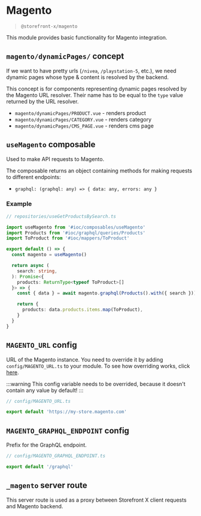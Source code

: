# Magento

> `@storefront-x/magento`

This module provides basic functionality for Magento integration.

## `magento/dynamicPages/` concept

If we want to have pretty urls (`/nivea`, `/playstation-5`, etc.), we need dynamic pages whose type & content is resolved by the backend.

This concept is for components representing dynamic pages resolved by the Magento URL resolver. Their name has to be equal to the `type` value returned by the URL resolver.

- `magento/dynamicPages/PRODUCT.vue` - renders product
- `magento/dynamicPages/CATEGORY.vue` - renders category
- `magento/dynamicPages/CMS_PAGE.vue` - renders cms page

## `useMagento` composable

Used to make API requests to Magento.

The composable returns an object containing methods for making requests to different endpoints:

- `graphql: (graphql: any) => { data: any, errors: any }`

### Example

```ts
// repositories/useGetProductsBySearch.ts

import useMagento from '#ioc/composables/useMagento'
import Products from '#ioc/graphql/queries/Products'
import ToProduct from '#ioc/mappers/ToProduct'

export default () => {
  const magento = useMagento()

  return async (
    search: string,
  ): Promise<{
    products: ReturnType<typeof ToProduct>[]
  }> => {
    const { data } = await magento.graphql(Products().with({ search }))

    return {
      products: data.products.items.map(ToProduct),
    }
  }
}
```

## `MAGENTO_URL` config

URL of the Magento instance. You need to override it by adding `config/MAGENTO_URL.ts` to your module. To see how overriding works, click [here](../guide/how-it-works.html#overriding).

:::warning
This config variable needs to be overrided, because it doesn't contain any value by default!
:::

```ts
// config/MAGENTO_URL.ts

export default 'https://my-store.magento.com'
```

## `MAGENTO_GRAPHQL_ENDPOINT` config

Prefix for the GraphQL endpoint.

```ts
// config/MAGENTO_GRAPHQL_ENDPOINT.ts

export default '/graphql'
```

## `_magento` server route

This server route is used as a proxy between Storefront X client requests and Magento backend.
